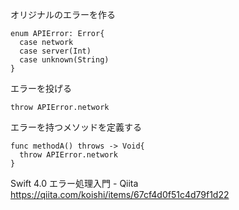 オリジナルのエラーを作る
```
enum APIError: Error{
  case network
  case server(Int)
  case unknown(String)
}
```

エラーを投げる
```
throw APIError.network
```

エラーを持つメソッドを定義する
```
func methodA() throws -> Void{
  throw APIError.network
}
```

Swift 4.0 エラー処理入門 - Qiita https://qiita.com/koishi/items/67cf4d0f51c4d79f1d22

